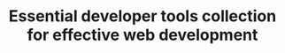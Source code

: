 ---
title: "Essential developer tools collection for effective web development"
keywords: "web development, developer tools"
description: "a summary of web development tool for effective development"
layout: "post"
header-img: img/websitetools.jpg
permalink: "/2015/06/essential-developer-tools-for-effective-web-development"

---